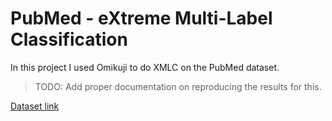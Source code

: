 # PubMed - eXtreme Multi-Label Classification
In this project I used Omikuji to do XMLC on the PubMed dataset.

> TODO: Add proper documentation on reproducing the results for this.

[Dataset link](https://www.kaggle.com/datasets/hsrobo/titlebased-semantic-subject-indexing)